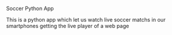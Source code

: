 Soccer Python App

This is a python app which let us watch live soccer matchs in our smartphones getting the live player of a web page